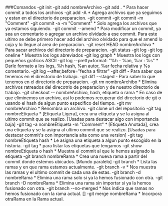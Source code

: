###Comandos
-git init
-git add nombreArchivo
-git add . * Para hacer commit a todos los archivos
-git add -A * Agrega archivos que ya seguimos y estan en el directorio de preparacion.
-git commit
-git commit -m "Comment"
-git commit -a -m "Comment" * Solo agrega los archivos que ya estamos siguiendo.
-git commit --amend * Para modificar un commit, ya sea un comentario o agregar un archivo olvidado a ese commit. Para este ultimo se debe primero hacer add del archivo   olvidado para que el amend lo coja y lo llegue al area de preparacion.
-git reset HEAD nombreArchivo * Para sacar archivos del directorio de preparacion.
-git status
-git log
-git log oneline * Muestra los logs abreviados
-git log graph * Muestra los logs con pequeños graficos ASCII
-git log --pretty=format: "%h - %an, %ar : %s" * Darle formato a los logs, %h hash, %an autor, %ar fecha relativa y %s comentario.
-git log --after,before="fecha a filtrar"
-git diff - Para saber que tenemos en el directorio de trabajo.
-git diff --staged - Para saber lo que tenemos en el directorio de preparacion.
-git rm nombreArchibo * Elimina archivos ratreados del direcotrio de preparacion y de nuestro directorio de trabajo.
-git checkout -- nombreArchivo, hash, etiqueta o rama * En caso de que eliminemos un archivo, asi lo podemos recuperar del directorio de git o usando el hash de algun punto especifico del tiempo.
-git mv nombreArchivo * Renombra un archivo.
-git clone url del repositorio
-git tag nombreEtiqueta * [Etiqueta Ligera], crea una etiqueta y se la asigna al ultimo commit que se realizo. [Usadas para destacar algo con importancia baja]
-git tag -a nombreEtiqueta -m "Comment" *  [Etiqueta Anotada], crea una etiqueta y se la asigna al ultimo commit que se realizo. [Usadas para destacar commit's con importancia alta como una version]
-git tag nombreEtiqueta hash * Le asigna una etiqueta a algun punto escogido en la historia.
-git tag * para listar las etiquetas que tengamos
-git show nombreEtiqueta o hash * Muestra el commit al que le hemos asignado la etiqueta
-git branch nombreRama * Crea una nueva rama a partir del commit donde estemos ubicados. [Mundo paralelo]
-git branch * Lista las ramas y en que rama estamos actualmente.
-git branch -v * Nos muestra las ramas y el ultimo commit de cada una de estas.
-git branch -d nombreRama * Elimina una rama solo si ya la hemos fusionado con otra.
-git branch -D nombreRama * Elimina una rama sin importar si ya la hemos fusionado con otra.
-git branch --no-merged * Nos indica que ramas no hemos fusionado con la rama actual.
[]
-git merge nombreRama * Incorpora otraRama en la Rama actual.